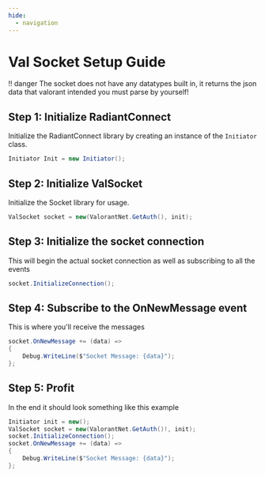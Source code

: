```yaml
---
hide:
  - navigation
---
```

# Val Socket Setup Guide

!! danger
    The socket does not have any datatypes built in, it returns the json data that valorant intended you must parse by yourself!

## Step 1: Initialize RadiantConnect 

Initialize the RadiantConnect library by creating an instance of the `Initiator` class.

```csharp
Initiator Init = new Initiator();
```

## Step 2: Initialize ValSocket

Initialize the Socket library for usage.

```csharp
ValSocket socket = new(ValorantNet.GetAuth(), init);
```

## Step 3: Initialize the socket connection

This will begin the actual socket connection as well as subscribing to all the events

```csharp
socket.InitializeConnection();
```

## Step 4: Subscribe to the OnNewMessage event

This is where you'll receive the messages

```csharp
socket.OnNewMessage += (data) =>
{
    Debug.WriteLine($"Socket Message: {data}");
};
```

## Step 5: Profit

In the end it should look something like this example

```csharp
Initiator init = new();
ValSocket socket = new(ValorantNet.GetAuth()!, init);
socket.InitializeConnection();
socket.OnNewMessage += (data) =>
{
    Debug.WriteLine($"Socket Message: {data}");
};
```